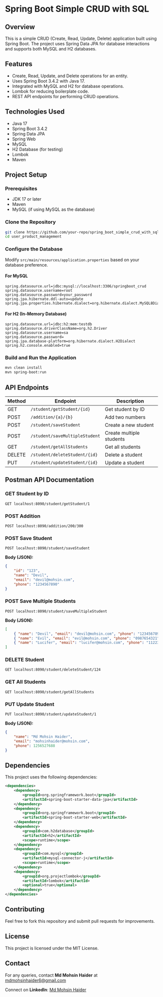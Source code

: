 # Spring Boot Simple CRUD with SQL

## Overview
This is a simple CRUD (Create, Read, Update, Delete) application built using Spring Boot. The project uses Spring Data JPA for database interactions and supports both MySQL and H2 databases.

## Features
- Create, Read, Update, and Delete operations for an entity.
- Uses Spring Boot 3.4.2 with Java 17.
- Integrated with MySQL and H2 for database operations.
- Lombok for reducing boilerplate code.
- REST API endpoints for performing CRUD operations.

## Technologies Used
- Java 17
- Spring Boot 3.4.2
- Spring Data JPA
- Spring Web
- MySQL
- H2 Database (for testing)
- Lombok
- Maven

## Project Setup
### Prerequisites
- JDK 17 or later
- Maven
- MySQL (if using MySQL as the database)

### Clone the Repository
```sh
git clone https://github.com/your-repo/spring_boot_simple_crud_with_sql.git
cd user_product_management
```

### Configure the Database
Modify `src/main/resources/application.properties` based on your database preference.
#### For MySQL
```properties
spring.datasource.url=jdbc:mysql://localhost:3306/springboot_crud
spring.datasource.username=root
spring.datasource.password=your_password
spring.jpa.hibernate.ddl-auto=update
spring.jpa.properties.hibernate.dialect=org.hibernate.dialect.MySQL8Dialect
```
#### For H2 (In-Memory Database)
```properties
spring.datasource.url=jdbc:h2:mem:testdb
spring.datasource.driverClassName=org.h2.Driver
spring.datasource.username=sa
spring.datasource.password=
spring.jpa.database-platform=org.hibernate.dialect.H2Dialect
spring.h2.console.enabled=true
```

### Build and Run the Application
```sh
mvn clean install
mvn spring-boot:run
```

## API Endpoints
| Method | Endpoint | Description |
|--------|---------|-------------|
| GET | `/student/getStudent/{id}` | Get student by ID |
| POST | `/addition/{a}/{b}` | Add two numbers |
| POST | `/student/saveStudent` | Create a new student |
| POST | `/student/saveMultipleStudent` | Create multiple students |
| GET | `/student/getAllStudents` | Get all students |
| DELETE | `/student/deleteStudent/{id}` | Delete a student |
| PUT | `/student/updateStudent/{id}` | Update a student |

## Postman API Documentation
### GET Student by ID
```
GET localhost:8090/student/getStudent/1
```

### POST Addition
```
POST localhost:8090/addition/200/300
```

### POST Save Student
```
POST localhost:8090/student/saveStudent
```
**Body (JSON):**
```json
{
    "id": "123",
    "name": "Devil",
    "email": "devil@mohsin.com",
    "phone": "1234567890"
}
```

### POST Save Multiple Students
```
POST localhost:8090/student/saveMultipleStudent
```
**Body (JSON):**
```json
[
    { "name": "Devil", "email": "devil@mohsin.com", "phone": "1234567890" },
    { "name": "Evil", "email": "evil@mohsin.com", "phone": "0987654321" },
    { "name": "Lucifer", "email": "lucifer@mohsin.com", "phone": "1122334455" }
]
```

### DELETE Student
```
GET localhost:8090/student/deleteStudent/124
```

### GET All Students
```
GET localhost:8090/student/getAllStudents
```

### PUT Update Student
```
PUT localhost:8090/student/updateStudent/1
```
**Body (JSON):**
```json
{
    "name": "Md Mohsin Haider",
    "email": "mohsinhaider@mohsin.com",
    "phone": 1256527688
}
```

## Dependencies
This project uses the following dependencies:
```xml
<dependencies>
    <dependency>
        <groupId>org.springframework.boot</groupId>
        <artifactId>spring-boot-starter-data-jpa</artifactId>
    </dependency>
    <dependency>
        <groupId>org.springframework.boot</groupId>
        <artifactId>spring-boot-starter-web</artifactId>
    </dependency>
    <dependency>
        <groupId>com.h2database</groupId>
        <artifactId>h2</artifactId>
        <scope>runtime</scope>
    </dependency>
    <dependency>
        <groupId>com.mysql</groupId>
        <artifactId>mysql-connector-j</artifactId>
        <scope>runtime</scope>
    </dependency>
    <dependency>
        <groupId>org.projectlombok</groupId>
        <artifactId>lombok</artifactId>
        <optional>true</optional>
    </dependency>
</dependencies>
```

## Contributing
Feel free to fork this repository and submit pull requests for improvements.

## License
This project is licensed under the MIT License.

## Contact
For any queries, contact **Md Mohsin Haider** at [mdmohsinhaider6@gmail.com](mailto:mdmohsinhaider6@gmail.com)

Connect on **LinkedIn**: [Md Mohsin Haider](https://www.linkedin.com/in/md-mohsin-haider/)
